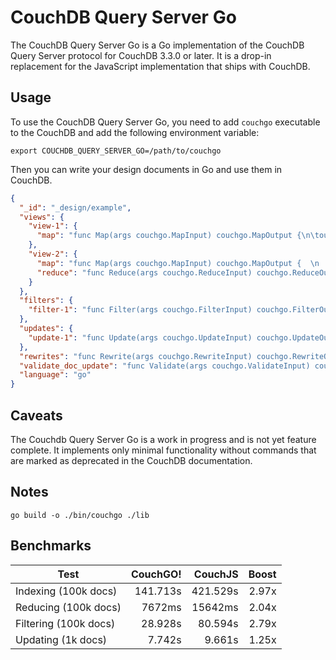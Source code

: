 # CouchDB Query Server Go

The CouchDB Query Server Go is a Go implementation of the CouchDB Query Server protocol for CouchDB 3.3.0 or later.
It is a drop-in replacement for the JavaScript implementation that ships with CouchDB.

## Usage

To use the CouchDB Query Server Go, you need to add `couchgo` executable to the CouchDB and add the following
environment variable:

```shell
export COUCHDB_QUERY_SERVER_GO=/path/to/couchgo
```

Then you can write your design documents in Go and use them in CouchDB.

```json
{
  "_id": "_design/example",
  "views": {
    "view-1": {
      "map": "func Map(args couchgo.MapInput) couchgo.MapOutput {\n\tout := make([][2]any, 0)\n\tout = append(out, [2]any{args.Doc[\"_id\"], args.Doc[\"type\"]})\n\n\treturn out\n}"
    },
    "view-2": {
      "map": "func Map(args couchgo.MapInput) couchgo.MapOutput {  \n    out := couchgo.MapOutput{}\n\tout = append(out, [2]interface{}{args.Doc[\"_id\"], 1})\n\tout = append(out, [2]interface{}{args.Doc[\"_id\"], 2})\n\tout = append(out, [2]interface{}{args.Doc[\"_id\"], 3})\n\t\n\treturn out\n}",
      "reduce": "func Reduce(args couchgo.ReduceInput) couchgo.ReduceOutput {\n\tout := 0.0\n\n\tfor _, value := range args.Values {\n\t\tout += value.(float64)\n\t}\n\n\treturn out\n}"
    }
  },
  "filters": {
    "filter-1": "func Filter(args couchgo.FilterInput) couchgo.FilterOutput {\n\treturn args.Doc[\"type\"] == \"post\"\n}"
  },
  "updates": {
    "update-1": "func Update(args couchgo.UpdateInput) couchgo.UpdateOutput {\n\targs.Doc[\"updated\"] = true\n\treturn couchgo.UpdateOutput{args.Doc, \"ok\"}\n}"
  },
  "rewrites": "func Rewrite(args couchgo.RewriteInput) couchgo.RewriteOutput {\n\treturn couchgo.RewriteOutput{\n\t\tHeaders: map[string]string{\"Location\": \"https://example.com\"},\n\t\tCode:    302,\n\t}\n}",
  "validate_doc_update": "func Validate(args couchgo.ValidateInput) couchgo.ValidateOutput {\n\treturn nil\n}",
  "language": "go"
}
```

## Caveats

The Couchdb Query Server Go is a work in progress and is not yet feature complete.
It implements only minimal functionality without commands that are marked as deprecated in the CouchDB documentation.

## Notes

```shell
go build -o ./bin/couchgo ./lib
```

## Benchmarks

| Test                  | CouchGO! |  CouchJS | Boost |
|-----------------------|---------:|---------:|------:|
| Indexing (100k docs)  | 141.713s | 421.529s | 2.97x |
| Reducing (100k docs)  |   7672ms |  15642ms | 2.04x |
| Filtering (100k docs) |  28.928s |  80.594s | 2.79x |
| Updating (1k docs)    |   7.742s |   9.661s | 1.25x |
